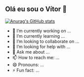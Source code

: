 ## Olá eu sou o Vítor 👋

[![Anurag's GitHub stats](https://github-readme-stats.vercel.app/api?username=VitorAzeredo25)](https://github.com/VitorAzeredo25/github-readme-stats)

- 🔭 I’m currently working on ...
- 🌱 I’m currently learning ...
- 👯 I’m looking to collaborate on ...
- 🤔 I’m looking for help with ...
- 💬 Ask me about ...
- 📫 How to reach me: ...
- 😄 Pronouns: ...
- ⚡ Fun fact: ...
